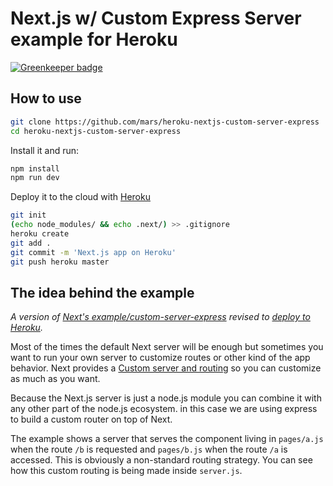 
# Next.js w/ Custom Express Server example for Heroku

[![Greenkeeper badge](https://badges.greenkeeper.io/mars/heroku-nextjs-custom-server-express.svg)](https://greenkeeper.io/)

## How to use

```bash
git clone https://github.com/mars/heroku-nextjs-custom-server-express
cd heroku-nextjs-custom-server-express
```

Install it and run:

```bash
npm install
npm run dev
```

Deploy it to the cloud with [Heroku](https://www.heroku.com)

```bash
git init
(echo node_modules/ && echo .next/) >> .gitignore
heroku create
git add .
git commit -m 'Next.js app on Heroku'
git push heroku master
```

## The idea behind the example

*A version of [Next's example/custom-server-express](https://github.com/zeit/next.js/tree/master/examples/custom-server-express) revised to [deploy to Heroku](https://github.com/mars/heroku-nextjs).*

Most of the times the default Next server will be enough but sometimes you want to run your own server to customize routes or other kind of the app behavior. Next provides a [Custom server and routing](https://github.com/zeit/next.js#custom-server-and-routing) so you can customize as much as you want.

Because the Next.js server is just a node.js module you can combine it with any other part of the node.js ecosystem. in this case we are using express to build a custom router on top of Next.

The example shows a server that serves the component living in `pages/a.js` when the route `/b` is requested and `pages/b.js` when the route `/a` is accessed. This is obviously a non-standard routing strategy. You can see how this custom routing is being made inside `server.js`.
